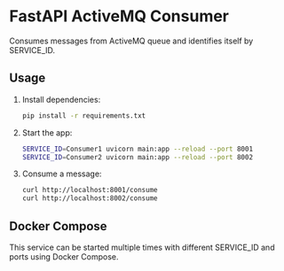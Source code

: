 # FastAPI ActiveMQ Consumer

Consumes messages from ActiveMQ queue and identifies itself by SERVICE_ID.

## Usage

1. Install dependencies:
   ```sh
   pip install -r requirements.txt
   ```
2. Start the app:
   ```sh
   SERVICE_ID=Consumer1 uvicorn main:app --reload --port 8001
   SERVICE_ID=Consumer2 uvicorn main:app --reload --port 8002
   ```
3. Consume a message:
   ```sh
   curl http://localhost:8001/consume
   curl http://localhost:8002/consume
   ```

## Docker Compose

This service can be started multiple times with different SERVICE_ID and ports using Docker Compose.

